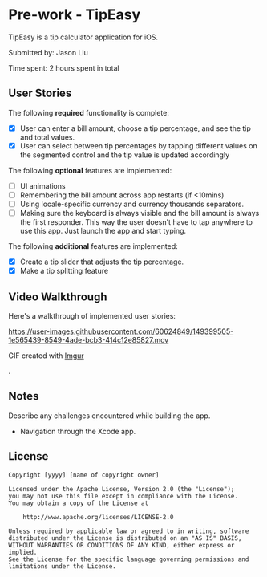 # Pre-work - TipEasy

TipEasy is a tip calculator application for iOS.

Submitted by: Jason Liu

Time spent: 2 hours spent in total

## User Stories

The following **required** functionality is complete:

* [x] User can enter a bill amount, choose a tip percentage, and see the tip and total values.
* [x] User can select between tip percentages by tapping different values on the segmented control and the tip value is updated accordingly

The following **optional** features are implemented:

* [ ] UI animations
* [ ] Remembering the bill amount across app restarts (if <10mins)
* [ ] Using locale-specific currency and currency thousands separators.
* [ ] Making sure the keyboard is always visible and the bill amount is always the first responder. This way the user doesn't have to tap anywhere to use this app. Just launch the app and start typing.

The following **additional** features are implemented:

* [x] Create a tip slider that adjusts the tip percentage.
* [x] Make a tip splitting feature

## Video Walkthrough

Here's a walkthrough of implemented user stories:

https://user-images.githubusercontent.com/60624849/149399505-1e565439-8549-4ade-bcb3-414c12e85827.mov

GIF created with [Imgur](https://imgur.com)

.

## Notes

Describe any challenges encountered while building the app.

* Navigation through the Xcode app.

## License

    Copyright [yyyy] [name of copyright owner]

    Licensed under the Apache License, Version 2.0 (the "License");
    you may not use this file except in compliance with the License.
    You may obtain a copy of the License at

        http://www.apache.org/licenses/LICENSE-2.0

    Unless required by applicable law or agreed to in writing, software
    distributed under the License is distributed on an "AS IS" BASIS,
    WITHOUT WARRANTIES OR CONDITIONS OF ANY KIND, either express or implied.
    See the License for the specific language governing permissions and
    limitations under the License.
